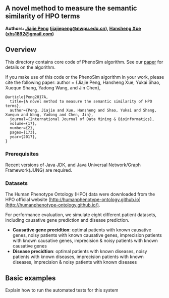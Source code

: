 ## A novel method to measure the semantic similarity of HPO terms

**Authors: [Jiajie Peng](http://teacher.nwpu.edu.cn/peng) (jiajiepeng@nwpu.edu.cn), [Hansheng Xue](https://xuehansheng.github.io/) (xhs1892@gmail.com)**

## Overview

This directory contains core code of PhenoSim algorithm. See our [paper](https://www.inderscienceonline.com/doi/abs/10.1504/IJDMB.2017.084268) for details on the algorithm.

If you make use of this code or the PhenoSim algorithm in your work, please cite the following paper:
author = {Jiajie Peng, Hansheng Xue, Yukai Shao, Xuequn Shang, Yadong Wang, and Jin Chen},
```
@article{Peng2017A,
  title={A novel method to measure the semantic similarity of HPO terms},
  author={Peng, Jiajie and Xue, Hansheng and Shao, Yukai and Shang, Xuequn and Wang, Yadong and Chen, Jin},
  journal={International Journal of Data Mining & Bioinformatics},
  volume={17},
  number={2},
  pages={173},
  year={2017},
}
```

### Prerequisites

Recent versions of Java JDK, and Java Universal Network/Graph Framework(JUNG) are required.

### Datasets
The Human Phenotype Ontology (HPO) data were downloaded from the HPO official website [http://humanphenotype-ontology.github.io](http://humanphenotype-ontology.github.io/).

For performance evaluation, we simulate eight different patient datasets, including causative gene prediction and disease prediction.

* **Causative gene precidtion**: optimal patients with known causative genes, noisy patients with known causative genes, imprecision patients with known causative genes, imprecision & noisy patients with known causative genes
* **Disease precidtion**: optimal patients with known diseases, noisy patients with known diseases, imprecision patients with known diseases, imprecision & noisy patients with known diseases


## Basic examples

Explain how to run the automated tests for this system




